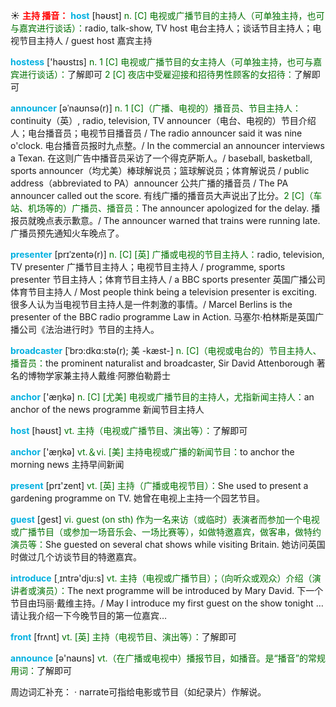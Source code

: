 ☀ <font color="red">**主持 播音：**</font>
<font color="sky blue">**host**</font> [həʊst] 
<font color="rgb(227, 108, 9)">n. [C] 电视或广播节目的主持人（可单独主持，也可与嘉宾进行谈话）：</font>radio, talk-show, TV host 电台主持人；谈话节目主持人；电视节目主持人 / guest host 嘉宾主持

<font color="sky blue">**hostess**</font> ['həʊstɪs] 
<font color="rgb(227, 108, 9)">n. 1 [C] 电视或广播节目的女主持人（可单独主持，也可与嘉宾进行谈话）：</font>了解即可 <font color="rgb(227, 108, 9)">2 [C] 夜店中受雇迎接和招待男性顾客的女招待：</font>了解即可
           
<font color="sky blue">**announcer**</font> [əˈnaʊnsə(r)]
<font color="rgb(227, 108, 9)">n. 1 [C]（广播、电视的）播音员、节目主持人：</font>continuity（英）, radio, television, TV announcer（电台、电视的）节目介绍人；电台播音员；电视节目播音员 / The radio announcer said it was nine o'clock. 电台播音员报时九点整。/ In the commercial an announcer interviews a Texan. 在这则广告中播音员采访了一个得克萨斯人。/ baseball, basketball, sports announcer（均尤美）棒球解说员；篮球解说员；体育解说员 / public address（abbreviated to PA）announcer 公共广播的播音员 / The PA announcer called out the score. 有线广播的播音员大声说出了比分。<font color="rgb(227, 108, 9)">2 [C]（车站、机场等的）广播员、播音员：</font>The announcer apologized for the delay. 播报员就晚点表示歉意。/ The announcer warned that trains were running late. 广播员预先通知火车晚点了。
           
<font color="sky blue">**presenter**</font> [prɪˈzentə(r)]
<font color="rgb(227, 108, 9)">n. [C] [英] 广播或电视的节目主持人：</font>radio, television, TV presenter 广播节目主持人；电视节目主持人 / programme, sports presenter 节目主持人；体育节目主持人 / a BBC sports presenter 英国广播公司体育节目主持人 / Most people think being a television presenter is exciting. 很多人认为当电视节目主持人是一件刺激的事情。/ Marcel Berlins is the presenter of the BBC radio programme Law in Action. 马塞尔·柏林斯是英国广播公司《法治进行时》节目的主持人。
           
<font color="sky blue">**broadcaster**</font> [ˈbrɔ:dkɑ:stə(r); 美 -kæst-]
<font color="rgb(227, 108, 9)">n. [C]（电视或电台的）节目主持人、播音员：</font>the prominent naturalist and broadcaster, Sir David Attenborough 著名的博物学家兼主持人戴维·阿滕伯勒爵士

<font color="sky blue">**anchor**</font> ['æŋkə] 
<font color="rgb(227, 108, 9)">n. [C] [尤美] 电视或广播节目的主持人，尤指新闻主持人：</font>an anchor of the news programme 新闻节目主持人

<font color="sky blue">**host**</font> [həʊst] 
<font color="rgb(227, 108, 9)">vt. 主持（电视或广播节目、演出等）：</font>了解即可

<font color="sky blue">**anchor**</font> ['æŋkə] 
<font color="rgb(227, 108, 9)">vt.＆vi. [美] 主持电视或广播的新闻节目：</font>to anchor the morning news 主持早间新闻

<font color="sky blue">**present**</font> [prɪ'zent] 
<font color="rgb(227, 108, 9)">vt. [英] 主持（广播或电视节目）：</font>She used to present a gardening programme on TV. 她曾在电视上主持一个园艺节目。

<font color="sky blue">**guest**</font> [ɡest] 
<font color="rgb(227, 108, 9)">vi. guest (on sth) 作为一名来访（或临时）表演者而参加一个电视或广播节目（或参加一场音乐会、一场比赛等），如做特邀嘉宾，做客串，做特约演员等：</font>She guested on several chat shows while visiting Britain. 她访问英国时做过几个访谈节目的特邀嘉宾。

<font color="sky blue">**introduce**</font> [͵ɪntrə'dju:s] 
<font color="rgb(227, 108, 9)">vt. 主持（电视或广播节目）；（向听众或观众）介绍（演讲者或演员）：</font>The next programme will be introduced by Mary David. 下一个节目由玛丽·戴维主持。/ May I introduce my first guest on the show tonight … 请让我介绍一下今晚节目的第一位嘉宾…

<font color="sky blue">**front**</font> [frʌnt] 
<font color="rgb(227, 108, 9)">vt. [英] 主持（电视节目、演出等）：</font>了解即可

<font color="sky blue">**announce**</font> [ə'naʊns] 
<font color="rgb(227, 108, 9)">vt.（在广播或电视中）播报节目，如播音。是“播音”的常规用词：</font>了解即可
           
周边词汇补充：
· narrate可指给电影或节目（如纪录片）作解说。

